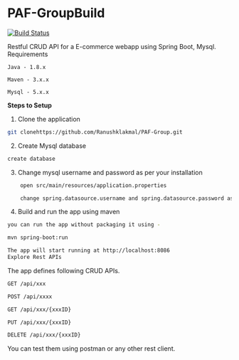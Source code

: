 # PAF-GroupBuild 
[![Build Status](https://travis-ci.org/joemccann/dillinger.svg?branch=master)](https://travis-ci.org/joemccann/dillinger)

Restful CRUD API for a E-commerce webapp using Spring Boot, Mysql.
Requirements

    Java - 1.8.x

    Maven - 3.x.x

    Mysql - 5.x.x

**Steps to Setup**

1. Clone the application
```sh
git clonehttps://github.com/Ranushklakmal/PAF-Group.git
```
2. Create Mysql database
```sh
create database 
```
3. Change mysql username and password as per your installation
```sh
    open src/main/resources/application.properties

    change spring.datasource.username and spring.datasource.password as per your mysql installation
```
4. Build and run the app using maven
```sh
you can run the app without packaging it using -

mvn spring-boot:run

The app will start running at http://localhost:8086
Explore Rest APIs
```
The app defines following CRUD APIs.
```sh
GET /api/xxx

POST /api/xxxx

GET /api/xxx/{xxxID}

PUT /api/xxx/{xxxID}

DELETE /api/xxx/{xxxID}
```
You can test them using postman or any other rest client.
